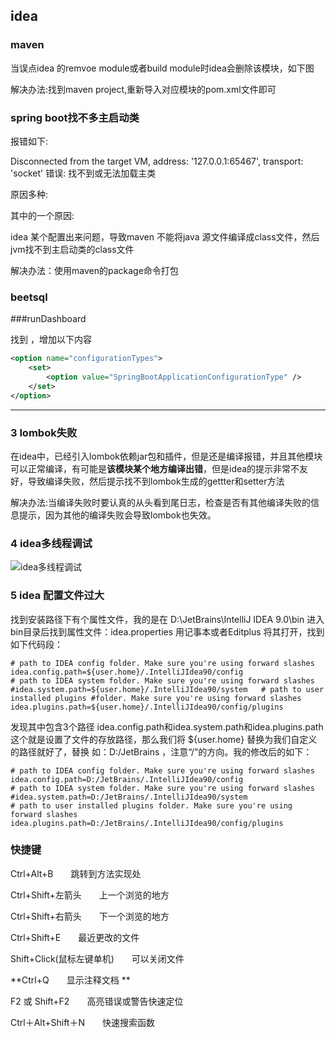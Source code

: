 ## idea

### maven

   当误点idea 的remvoe module或者build module时idea会删除该模块，如下图





解决办法:找到maven project,重新导入对应模块的pom.xml文件即可





### spring boot找不多主启动类

报错如下:

Disconnected from the target VM, address: '127.0.0.1:65467', transport: 'socket'
错误: 找不到或无法加载主类

原因多种:

其中的一个原因:

idea 某个配置出来问题，导致maven 不能将java 源文件编译成class文件，然后jvm找不到主启动类的class文件

解决办法：使用maven的package命令打包



### beetsql



###runDashboard

找到 <component name="RunDashboard">，增加以下内容

~~~xml
<option name="configurationTypes">
    <set>
        <option value="SpringBootApplicationConfigurationType" />
    </set>
</option>

~~~



---------------------

### 3  lombok失败

在idea中，已经引入lombok依赖jar包和插件，但是还是编译报错，并且其他模块可以正常编译，有可能是**该模块某个地方编译出错**，但是idea的提示非常不友好，导致编译失败，然后提示找不到lombok生成的gettter和setter方法

解决办法:当编译失败时要认真的从头看到尾日志，检查是否有其他编译失败的信息提示，因为其他的编译失败会导致lombok也失效。

### 4 idea多线程调试

![idea多线程调试](D:\resources\study\note\images\idea多线程调试.png)

### 5 idea 配置文件过大

找到安装路径下有个属性文件，我的是在 D:\JetBrains\IntelliJ IDEA 9.0\bin 进入bin目录后找到属性文件：idea.properties 用记事本或者Editplus 将其打开，找到如下代码段：

```properties
# path to IDEA config folder. Make sure you're using forward slashes  idea.config.path=${user.home}/.IntelliJIdea90/config   
# path to IDEA system folder. Make sure you're using forward slashes  #idea.system.path=${user.home}/.IntelliJIdea90/system   # path to user installed plugins #folder. Make sure you're using forward slashes  idea.plugins.path=${user.home}/.IntelliJIdea90/config/plugins 
```

发现其中包含3个路径 idea.config.path和idea.system.path和idea.plugins.path   这个就是设置了文件的存放路径，那么我们将 ${user.home} 替换为我们自定义的路径就好了，替换 如：D:/JetBrains ，注意“/”的方向。我的修改后的如下：

```properties
# path to IDEA config folder. Make sure you're using forward slashes  idea.config.path=D:/JetBrains/.IntelliJIdea90/config   
# path to IDEA system folder. Make sure you're using forward slashes  #idea.system.path=D:/JetBrains/.IntelliJIdea90/system   
# path to user installed plugins folder. Make sure you're using forward slashes  idea.plugins.path=D:/JetBrains/.IntelliJIdea90/config/plugins 
```



### 快捷键

Ctrl+Alt+B　　跳转到方法实现处

Ctrl+Shift+左箭头　　上一个浏览的地方

Ctrl+Shift+右箭头　　下一个浏览的地方

Ctrl+Shift+E　　最近更改的文件

Shift+Click(鼠标左键单机)　　可以关闭文件

**Ctrl+Q　　显示注释文档 **

 F2 或 Shift+F2　　高亮错误或警告快速定位 

 Ctrl＋Alt+Shift＋N　　快速搜索函数 